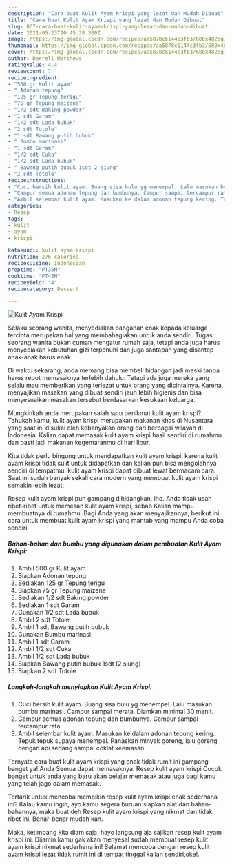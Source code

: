 ```yaml
---
description: "Cara buat Kulit Ayam Krispi yang lezat dan Mudah Dibuat"
title: "Cara buat Kulit Ayam Krispi yang lezat dan Mudah Dibuat"
slug: 867-cara-buat-kulit-ayam-krispi-yang-lezat-dan-mudah-dibuat
date: 2021-05-23T20:45:38.300Z
image: https://img-global.cpcdn.com/recipes/aa5878c6144c3fb3/680x482cq70/kulit-ayam-krispi-foto-resep-utama.jpg
thumbnail: https://img-global.cpcdn.com/recipes/aa5878c6144c3fb3/680x482cq70/kulit-ayam-krispi-foto-resep-utama.jpg
cover: https://img-global.cpcdn.com/recipes/aa5878c6144c3fb3/680x482cq70/kulit-ayam-krispi-foto-resep-utama.jpg
author: Darrell Matthews
ratingvalue: 4.4
reviewcount: 7
recipeingredient:
- "500 gr Kulit ayam"
- " Adonan tepung"
- "125 gr Tepung terigu"
- "75 gr Tepung maizena"
- "1/2 sdt Baking powder"
- "1 sdt Garam"
- "1/2 sdt Lada bubuk"
- "2 sdt Totole"
- "1 sdt Bawang putih bubuk"
- " Bumbu marinasi"
- "1 sdt Garam"
- "1/2 sdt Cuka"
- "1/2 sdt Lada bubuk"
- " Bawang putih bubuk 1sdt 2 siung"
- "2 sdt Totole"
recipeinstructions:
- "Cuci bersih kulit ayam. Buang sisa bulu yg menempel. Lalu masukan bumbu marinasi. Campur sampai merata. Diamkan minimal 30 menit."
- "Campur semua adonan tepung dan bumbunya. Campur sampai tercampur rata."
- "Ambil selembar kulit ayam. Masukan ke dalam adonan tepung kering. Tepuk tepuk supaya menempel. Panaskan minyak goreng, lalu goreng dengan api sedang sampai coklat keemasan."
categories:
- Resep
tags:
- kulit
- ayam
- krispi

katakunci: kulit ayam krispi 
nutrition: 276 calories
recipecuisine: Indonesian
preptime: "PT35M"
cooktime: "PT43M"
recipeyield: "4"
recipecategory: Dessert

---
```



![Kulit Ayam Krispi](https://img-global.cpcdn.com/recipes/aa5878c6144c3fb3/680x482cq70/kulit-ayam-krispi-foto-resep-utama.jpg)

Selaku seorang wanita, menyediakan panganan enak kepada keluarga tercinta merupakan hal yang membahagiakan untuk anda sendiri. Tugas seorang  wanita bukan cuman mengatur rumah saja, tetapi anda juga harus menyediakan kebutuhan gizi terpenuhi dan juga santapan yang disantap anak-anak harus enak.

Di waktu  sekarang, anda memang bisa membeli hidangan jadi meski tanpa harus repot memasaknya terlebih dahulu. Tetapi ada juga mereka yang selalu mau memberikan yang terlezat untuk orang yang dicintainya. Karena, menyajikan masakan yang dibuat sendiri jauh lebih higienis dan bisa menyesuaikan masakan tersebut berdasarkan kesukaan keluarga. 



Mungkinkah anda merupakan salah satu penikmat kulit ayam krispi?. Tahukah kamu, kulit ayam krispi merupakan makanan khas di Nusantara yang saat ini disukai oleh kebanyakan orang dari berbagai wilayah di Indonesia. Kalian dapat memasak kulit ayam krispi hasil sendiri di rumahmu dan pasti jadi makanan kegemaranmu di hari libur.

Kita tidak perlu bingung untuk mendapatkan kulit ayam krispi, karena kulit ayam krispi tidak sulit untuk didapatkan dan kalian pun bisa mengolahnya sendiri di tempatmu. kulit ayam krispi dapat dibuat lewat bermacam cara. Saat ini sudah banyak sekali cara modern yang membuat kulit ayam krispi semakin lebih lezat.

Resep kulit ayam krispi pun gampang dihidangkan, lho. Anda tidak usah ribet-ribet untuk memesan kulit ayam krispi, sebab Kalian mampu membuatnya di rumahmu. Bagi Anda yang akan menyajikannya, berikut ini cara untuk membuat kulit ayam krispi yang mantab yang mampu Anda coba sendiri.

<!--inarticleads1-->

##### Bahan-bahan dan bumbu yang digunakan dalam pembuatan Kulit Ayam Krispi:

1. Ambil 500 gr Kulit ayam
1. Siapkan  Adonan tepung:
1. Sediakan 125 gr Tepung terigu
1. Siapkan 75 gr Tepung maizena
1. Sediakan 1/2 sdt Baking powder
1. Sediakan 1 sdt Garam
1. Gunakan 1/2 sdt Lada bubuk
1. Ambil 2 sdt Totole
1. Ambil 1 sdt Bawang putih bubuk
1. Gunakan  Bumbu marinasi:
1. Ambil 1 sdt Garam
1. Ambil 1/2 sdt Cuka
1. Ambil 1/2 sdt Lada bubuk
1. Siapkan  Bawang putih bubuk 1sdt (2 siung)
1. Siapkan 2 sdt Totole




<!--inarticleads2-->

##### Langkah-langkah menyiapkan Kulit Ayam Krispi:

1. Cuci bersih kulit ayam. Buang sisa bulu yg menempel. Lalu masukan bumbu marinasi. Campur sampai merata. Diamkan minimal 30 menit.
1. Campur semua adonan tepung dan bumbunya. Campur sampai tercampur rata.
1. Ambil selembar kulit ayam. Masukan ke dalam adonan tepung kering. Tepuk tepuk supaya menempel. Panaskan minyak goreng, lalu goreng dengan api sedang sampai coklat keemasan.




Ternyata cara buat kulit ayam krispi yang enak tidak rumit ini gampang banget ya! Anda Semua dapat memasaknya. Resep kulit ayam krispi Cocok banget untuk anda yang baru akan belajar memasak atau juga bagi kamu yang telah jago dalam memasak.

Tertarik untuk mencoba membikin resep kulit ayam krispi enak sederhana ini? Kalau kamu ingin, ayo kamu segera buruan siapkan alat dan bahan-bahannya, maka buat deh Resep kulit ayam krispi yang nikmat dan tidak ribet ini. Benar-benar mudah kan. 

Maka, ketimbang kita diam saja, hayo langsung aja sajikan resep kulit ayam krispi ini. Dijamin kamu gak akan menyesal sudah membuat resep kulit ayam krispi nikmat sederhana ini! Selamat mencoba dengan resep kulit ayam krispi lezat tidak rumit ini di tempat tinggal kalian sendiri,oke!.

